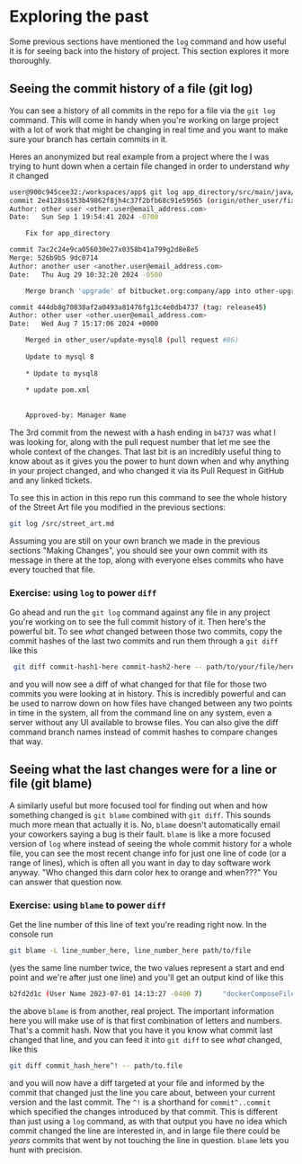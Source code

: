 # Exploring the past

Some previous sections have mentioned the `log` command and how useful it is for seeing back into the history of project. This section explores it more thoroughly.

## Seeing the commit history of a file (git log)

You can see a history of all commits in the repo for a file via the `git log` command. This will come in handy when you're working on large project with a lot of work that might be changing in real time and you want to make sure your branch has certain commits in it.

Heres an anonymized but real example from a project where the I was trying to hunt down when a certain file changed in order to understand _why_ it changed

```bash
user@900c945cee32:/workspaces/app$ git log app_directory/src/main/java/com/File.java
commit 2e4128s6153b49862f8jh4c37f2bfb68c91e59565 (origin/other_user/fix_bug)
Author: other user <other.user@email_address.com>
Date:   Sun Sep 1 19:54:41 2024 -0700

    Fix for app_directory

commit 7ac2c24e9ca056030e27x0358b41a799g2d8e8e5
Merge: 526b9b5 9dc0714
Author: another user <another.user@email_address.com>
Date:   Thu Aug 29 10:32:20 2024 -0500

    Merge branch 'upgrade' of bitbucket.org:company/app into other-upgrade

commit 444db8g70838af2a0493a81476fg13c4e0db4737 (tag: release45)
Author: other user <other.user@email_address.com>
Date:   Wed Aug 7 15:17:06 2024 +0000

    Merged in other_user/update-mysql8 (pull request #86)
    
    Update to mysql 8
    
    * Update to mysql8
    
    * update pom.xml
    
    
    Approved-by: Manager Name
```

The 3rd commit from the newest with a hash ending in `b4737` was what I was looking for, along with the pull request number that let me see the whole context of the changes. That last bit is an incredibly useful thing to know about as it gives you the power to hunt down when and why anything in your project changed, and who changed it via its Pull Request in GitHub and any linked tickets.

To see this in action in this repo run this command to see the whole history of the Street Art file you modified in the previous sections:

```bash
git log /src/street_art.md
```

Assuming you are still on your own branch we made in the previous sections "Making Changes", you should see your own commit with its message in there at the top, along with everyone elses commits who have every touched that file.

### Exercise: using `log` to power `diff`

Go ahead and run the `git log` command against any file in any project you're working on to see the full commit history of it. Then here's the powerful bit. To see _what_ changed between those two commits, copy the commit hashes of the last two commits and run them through a `git diff` like this

```bash
 git diff commit-hash1-here commit-hash2-here -- path/to/your/file/here
```

and you will now see a diff of what changed for that file for those two commits you were looking at in history. This is incredibly powerful and can be used to narrow down on how files have changed between any two points in time in the system, all from the command line on any system, even a server without any UI available to browse files. You can also give the diff command branch names instead of commit hashes to compare changes that way.

## Seeing what the last changes were for a line or file (git blame)

A similarly useful but more focused tool for finding out when and how something changed is `git blame` combined with `git diff`. This sounds much more mean that actually it is. No, `blame` doesn't automatically email your coworkers saying a bug is their fault. `blame` is like a more focused version of `log` where instead of seeing the whole commit history for a whole file, you can see the most recent change info for just one line of code (or a range of lines), which is often all you want in day to day software work anyway. "Who changed this darn color hex to orange and when???" You can answer that question now.

### Exercise: using `blame` to power `diff`

Get the line number of this line of text you're reading right now. In the console run

```bash
git blame -L line_number_here, line_number_here path/to/file
```

(yes the same line number twice, the two values represent a start and end point and we're after just one line) and you'll get an output kind of like this

```bash
b2fd2d1c (User Name 2023-07-01 14:13:27 -0400 7)     "dockerComposeFile": [
```

the above `blame` is from another, real project. The important information here you will make use of is that first combination of letters and numbers. That's a commit hash. Now that you have it you know what commit last changed that line, and you can feed it into `git diff` to see _what_ changed, like this

```bash
git diff commit_hash_here^! -- path/to.file
```

and you will now have a diff targeted at your file and informed by the commit that changed just the line you care about, between your current version and the last commit. The `^!` is a shorthand for `commit^..commit` which specified the changes introduced by that commit. This is different than just using a `log` command, as with that output you have no idea which commit changed the line are interested in, and in large file there could be _years_ commits that went by not touching the line in question. `blame` lets you hunt with precision.

